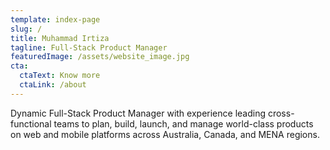 ```yaml
---
template: index-page
slug: /
title: Muhammad Irtiza
tagline: Full-Stack Product Manager
featuredImage: /assets/website_image.jpg
cta:
  ctaText: Know more
  ctaLink: /about
---
```

Dynamic Full-Stack Product Manager with experience leading cross-functional teams to plan, build, launch, and manage world-class products on web and mobile platforms across Australia, Canada, and MENA regions.
